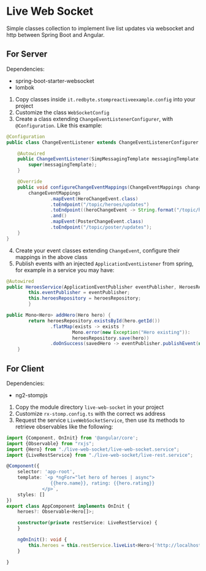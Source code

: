 # Live Web Socket
Simple classes collection to implement live list updates via websocket and http between Spring Boot and Angular.

## For Server
Dependencies:
* spring-boot-starter-websocket
* lombok

1) Copy classes inside ```it.redbyte.stompreactiveexample.config``` into your project
2) Customize the class ```WebSocketConfig```
3) Create a class extending ```ChangeEventListenerConfigurer```, with ```@Configuration```. Like this example:

```java
@Configuration
public class ChangeEventListener extends ChangeEventListenerConfigurer {

    @Autowired
    public ChangeEventListener(SimpMessagingTemplate messagingTemplate) {
        super(messagingTemplate);
    }

    @Override
    public void configureChangeEventMappings(ChangeEventMappings changeEventMappings) {
        changeEventMappings
                .mapEvent(HeroChangeEvent.class)
                .toEndpoint("/topic/heroes/updates")
                .toEndpoint((heroChangeEvent -> String.format("/topic/heroes/%s/updates", heroChangeEvent.getSource().getId())))
                .and()
                .mapEvent(PosterChangeEvent.class)
                .toEndpoint("/topic/poster/updates");
    }
}
```

4) Create your event classes extending ```ChangeEvent```, configure their mappings in the above class
5) Publish events with an injected ```ApplicationEventListener``` from spring, for example in a service you may have:

```java
@Autowired
public HeroesService(ApplicationEventPublisher eventPublisher, HeroesRepository heroesRepository) {
        this.eventPublisher = eventPublisher;
        this.heroesRepository = heroesRepository;
        }

public Mono<Hero> addHero(Hero hero) {
        return heroesRepository.existsById(hero.getId())
                .flatMap(exists -> exists ?
                        Mono.error(new Exception("Hero existing")):
                        heroesRepository.save(hero))
                .doOnSuccess(savedHero -> eventPublisher.publishEvent(new HeroCreatedEvent(savedHero)));
    }
```

## For Client
Dependencies:
* ng2-stompjs

1) Copy the module directory ```live-web-socket``` in your project
2) Customize ```rx-stomp.config.ts``` with the correct ws address
3) Request the service ```LiveWebSocketService```, then use its methods to retrieve observables like the following:

```typescript
import {Component, OnInit} from '@angular/core';
import {Observable} from "rxjs";
import {Hero} from "./live-web-socket/live-web-socket.service";
import {LiveRestService} from "./live-web-socket/live-rest.service";

@Component({
    selector: 'app-root',
    template: `<p *ngFor="let hero of heroes | async">
                {{hero.name}}, rating: {{hero.rating}}
             </p>`,
    styles: []
})
export class AppComponent implements OnInit {
    heroes?: Observable<Hero[]>;

    constructor(private restService: LiveRestService) {
    }

    ngOnInit(): void {
        this.heroes = this.restService.liveList<Hero>('http://localhost:8080/heroes', '/topic/heroes/updates');
    }

}
```
